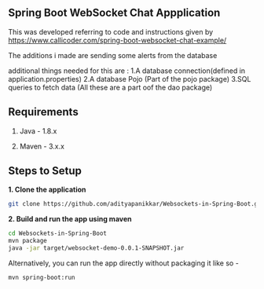 ## Spring Boot WebSocket Chat Appplication

This was developed referring to code and instructions given by https://www.callicoder.com/spring-boot-websocket-chat-example/

The additions i made are sending some alerts from the database

additional things needed for this are :
1.A database connection(defined in application.properties)
2.A database Pojo (Part of the pojo package)
3.SQL queries to fetch data (All these are a part oof the dao package)

## Requirements

1. Java - 1.8.x

2. Maven - 3.x.x

## Steps to Setup

**1. Clone the application**

```bash
git clone https://github.com/adityapanikkar/Websockets-in-Spring-Boot.git
```

**2. Build and run the app using maven**

```bash
cd Websockets-in-Spring-Boot
mvn package
java -jar target/websocket-demo-0.0.1-SNAPSHOT.jar
```

Alternatively, you can run the app directly without packaging it like so -

```bash
mvn spring-boot:run
```


